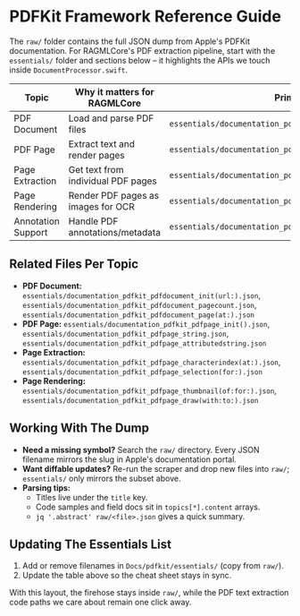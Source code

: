 # PDFKit Framework Reference Guide

The `raw/` folder contains the full JSON dump from Apple's PDFKit documentation. For RAGMLCore's PDF extraction pipeline, start with the `essentials/` folder and sections below – it highlights the APIs we touch inside `DocumentProcessor.swift`.

| Topic | Why it matters for RAGMLCore | Primary JSON file |
| --- | --- | --- |
| PDF Document | Load and parse PDF files | `essentials/documentation_pdfkit_pdfdocument.json` |
| PDF Page | Extract text and render pages | `essentials/documentation_pdfkit_pdfpage.json` |
| Page Extraction | Get text from individual PDF pages | `essentials/documentation_pdfkit_pdfpage_string.json` |
| Page Rendering | Render PDF pages as images for OCR | `essentials/documentation_pdfkit_pdfpage_thumbnail(of:for:).json` |
| Annotation Support | Handle PDF annotations/metadata | `essentials/documentation_pdfkit_pdfannotation.json` |

## Related Files Per Topic

- **PDF Document:** `essentials/documentation_pdfkit_pdfdocument_init(url:).json`, `essentials/documentation_pdfkit_pdfdocument_pagecount.json`, `essentials/documentation_pdfkit_pdfdocument_page(at:).json`
- **PDF Page:** `essentials/documentation_pdfkit_pdfpage_init().json`, `essentials/documentation_pdfkit_pdfpage_string.json`, `essentials/documentation_pdfkit_pdfpage_attributedstring.json`
- **Page Extraction:** `essentials/documentation_pdfkit_pdfpage_characterindex(at:).json`, `essentials/documentation_pdfkit_pdfpage_selection(for:).json`
- **Page Rendering:** `essentials/documentation_pdfkit_pdfpage_thumbnail(of:for:).json`, `essentials/documentation_pdfkit_pdfpage_draw(with:to:).json`

## Working With The Dump

- **Need a missing symbol?** Search the `raw/` directory. Every JSON filename mirrors the slug in Apple's documentation portal.
- **Want diffable updates?** Re-run the scraper and drop new files into `raw/`; `essentials/` only mirrors the subset above.
- **Parsing tips:**
  - Titles live under the `title` key.
  - Code samples and field docs sit in `topics[*].content` arrays.
  - `jq '.abstract' raw/<file>.json` gives a quick summary.

## Updating The Essentials List

1. Add or remove filenames in `Docs/pdfkit/essentials/` (copy from `raw/`).
2. Update the table above so the cheat sheet stays in sync.

With this layout, the firehose stays inside `raw/`, while the PDF text extraction code paths we care about remain one click away.
